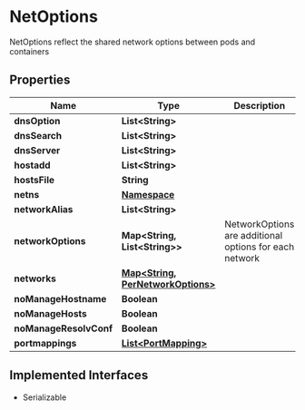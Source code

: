 

# NetOptions

NetOptions reflect the shared network options between pods and containers

## Properties

| Name | Type | Description | Notes |
|------------ | ------------- | ------------- | -------------|
|**dnsOption** | **List&lt;String&gt;** |  |  [optional] |
|**dnsSearch** | **List&lt;String&gt;** |  |  [optional] |
|**dnsServer** | **List&lt;String&gt;** |  |  [optional] |
|**hostadd** | **List&lt;String&gt;** |  |  [optional] |
|**hostsFile** | **String** |  |  [optional] |
|**netns** | [**Namespace**](Namespace.md) |  |  [optional] |
|**networkAlias** | **List&lt;String&gt;** |  |  [optional] |
|**networkOptions** | **Map&lt;String, List&lt;String&gt;&gt;** | NetworkOptions are additional options for each network |  [optional] |
|**networks** | [**Map&lt;String, PerNetworkOptions&gt;**](PerNetworkOptions.md) |  |  [optional] |
|**noManageHostname** | **Boolean** |  |  [optional] |
|**noManageHosts** | **Boolean** |  |  [optional] |
|**noManageResolvConf** | **Boolean** |  |  [optional] |
|**portmappings** | [**List&lt;PortMapping&gt;**](PortMapping.md) |  |  [optional] |


## Implemented Interfaces

* Serializable



